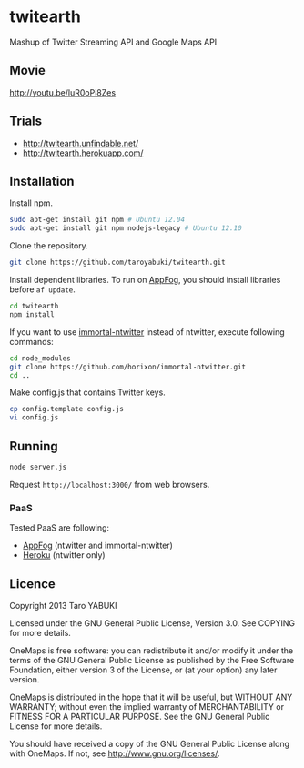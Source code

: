 twitearth
=========

Mashup of Twitter Streaming API and Google Maps API

## Movie

http://youtu.be/luR0oPi8Zes

## Trials

- http://twitearth.unfindable.net/
- http://twitearth.herokuapp.com/

## Installation

Install npm.

```bash
sudo apt-get install git npm # Ubuntu 12.04
sudo apt-get install git npm nodejs-legacy # Ubuntu 12.10
```

Clone the repository.

```bash
git clone https://github.com/taroyabuki/twitearth.git
```

Install dependent libraries. To run on [AppFog](https://www.appfog.com/), you should install libraries before `af update`.

```bash
cd twitearth
npm install
```

If you want to use [immortal-ntwitter](https://github.com/horixon/immortal-ntwitter) instead of ntwitter, execute following commands:

```bash
cd node_modules
git clone https://github.com/horixon/immortal-ntwitter.git
cd ..
```

Make config.js that contains Twitter keys.

```bash
cp config.template config.js
vi config.js
```

## Running

```bash
node server.js
```

Request `http://localhost:3000/` from web browsers.

### PaaS

Tested PaaS are following:

- [AppFog](https://www.appfog.com/) (ntwitter and immortal-ntwitter)
- [Heroku](https://www.heroku.com/) (ntwitter only)

## Licence

Copyright 2013 Taro YABUKI

Licensed under the GNU General Public License, Version 3.0.
See COPYING for more details.

OneMaps is free software: you can redistribute it and/or modify
it under the terms of the GNU General Public License as published by
the Free Software Foundation, either version 3 of the License, or
(at your option) any later version.

OneMaps is distributed in the hope that it will be useful,
but WITHOUT ANY WARRANTY; without even the implied warranty of
MERCHANTABILITY or FITNESS FOR A PARTICULAR PURPOSE. See the
GNU General Public License for more details.

You should have received a copy of the GNU General Public License
along with OneMaps. If not, see <http://www.gnu.org/licenses/>.
